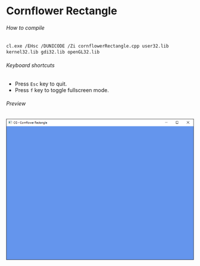 Cornflower Rectangle
====================

###### How to compile

```
cl.exe /EHsc /DUNICODE /Zi cornflowerRectangle.cpp user32.lib kernel32.lib gdi32.lib openGL32.lib
```

###### Keyboard shortcuts
- Press ```Esc``` key to quit.
- Press ```f``` key to toggle fullscreen mode.

###### Preview
![cornflowerRectangle][cornflowerRectangle-image]

<!-- Image declaration -->

[cornflowerRectangle-image]: ./preview/cornflowerRectangle.png "OpenGL Cornflower Rectangle"
